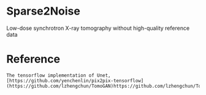 # Sparse2Noise
Low-dose synchrotron X-ray tomography without high-quality reference data





# Reference
    The tensorflow implementation of Unet, [https://github.com/yenchenlin/pix2pix-tensorflow](https://github.com/lzhengchun/TomoGAN)https://github.com/lzhengchun/TomoGAN

